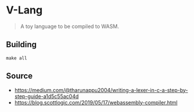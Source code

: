 # V-Lang

> A toy language to be compiled to WASM.

## Building

```
make all
```

## Source

- https://medium.com/@tharunappu2004/writing-a-lexer-in-c-a-step-by-step-guide-a1d5c55ac04d
- https://blog.scottlogic.com/2019/05/17/webassembly-compiler.html